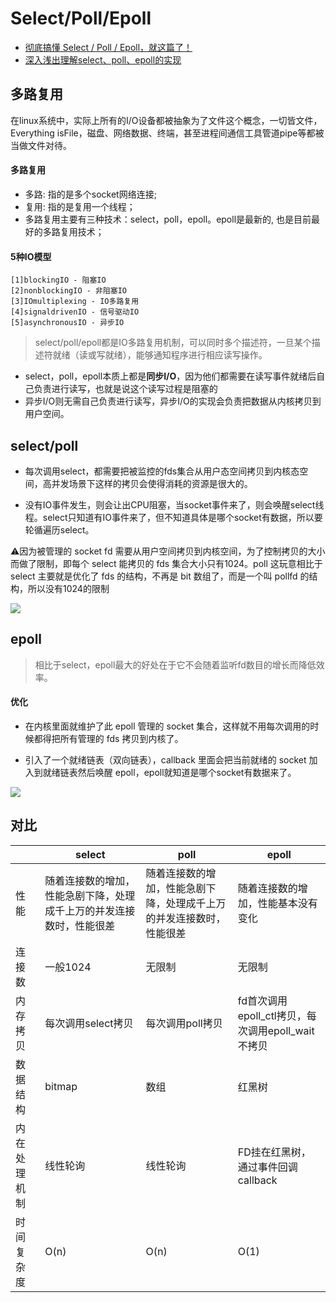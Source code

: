 # Select/Poll/Epoll

- [彻底搞懂 Select / Poll / Epoll，就这篇了！](https://developer.51cto.com/article/702199.html)
- [深入浅出理解select、poll、epoll的实现](https://zhuanlan.zhihu.com/p/367591714)



## 多路复用

在linux系统中，实际上所有的I/O设备都被抽象为了文件这个概念，一切皆文件，Everything isFile，磁盘、网络数据、终端，甚至进程间通信工具管道pipe等都被当做文件对待。

#### 多路复用

- 多路: 指的是多个socket网络连接;
- 复用: 指的是复用一个线程；
- 多路复用主要有三种技术：select，poll，epoll。epoll是最新的, 也是目前最好的多路复用技术；

#### 5种IO模型

```text
[1]blockingIO - 阻塞IO
[2]nonblockingIO - 非阻塞IO
[3]IOmultiplexing - IO多路复用
[4]signaldrivenIO - 信号驱动IO
[5]asynchronousIO - 异步IO
```

>  select/poll/epoll都是IO多路复用机制，可以同时多个描述符，一旦某个描述符就绪（读或写就绪），能够通知程序进行相应读写操作。 

- select，poll，epoll本质上都是**同步I/O**，因为他们都需要在读写事件就绪后自己负责进行读写，也就是说这个读写过程是阻塞的
- 异步I/O则无需自己负责进行读写，异步I/O的实现会负责把数据从内核拷贝到用户空间。

## select/poll

- 每次调用select，都需要把被监控的fds集合从用户态空间拷贝到内核态空间，高并发场景下这样的拷贝会使得消耗的资源是很大的。

- 没有IO事件发生，则会让出CPU阻塞，当socket事件来了，则会唤醒select线程。select只知道有IO事件来了，但不知道具体是哪个socket有数据，所以要轮循遍历select。

⚠️因为被管理的 socket fd 需要从用户空间拷贝到内核空间，为了控制拷贝的大小而做了限制，即每个 select 能拷贝的 fds 集合大小只有1024。poll 这玩意相比于 select 主要就是优化了 fds 的结构，不再是 bit 数组了，而是一个叫 pollfd 的结构，所以没有1024的限制

![](https://cdn.jsdelivr.net/gh/mouweng/FigureBed/img/202207181120957.gif)

## epoll

> 相比于select，epoll最大的好处在于它不会随着监听fd数目的增长而降低效率。

#### 优化

- 在内核里面就维护了此 epoll 管理的 socket 集合，这样就不用每次调用的时候都得把所有管理的 fds 拷贝到内核了。

- 引入了一个就绪链表（双向链表），callback 里面会把当前就绪的 socket 加入到就绪链表然后唤醒 epoll，epoll就知道是哪个socket有数据来了。

![](https://cdn.jsdelivr.net/gh/mouweng/FigureBed/img/202207181120903.gif)

## 对比

|              | select                                                       | poll                                                         | epoll                                             |
| ------------ | ------------------------------------------------------------ | ------------------------------------------------------------ | ------------------------------------------------- |
| 性能         | 随着连接数的增加，性能急剧下降，处理成千上万的并发连接数时，性能很差 | 随着连接数的增加，性能急剧下降，处理成千上万的并发连接数时，性能很差 | 随着连接数的增加，性能基本没有变化                |
| 连接数       | 一般1024                                                     | 无限制                                                       | 无限制                                            |
| 内存拷贝     | 每次调用select拷贝                                           | 每次调用poll拷贝                                             | fd首次调用epoll_ctl拷贝，每次调用epoll_wait不拷贝 |
| 数据结构     | bitmap                                                       | 数组                                                         | 红黑树                                            |
| 内在处理机制 | 线性轮询                                                     | 线性轮询                                                     | FD挂在红黑树，通过事件回调callback                |
| 时间复杂度   | O(n)                                                         | O(n)                                                         | O(1)                                              |

